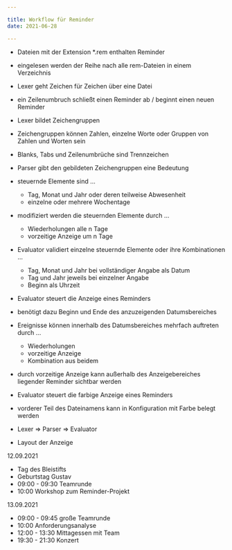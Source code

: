 ```yaml
---

title: Workflow für Reminder
date: 2021-06-28

---
```


* Dateien mit der Extension *.rem enthalten Reminder
* eingelesen werden der Reihe nach alle rem-Dateien in einem Verzeichnis

* Lexer geht Zeichen für Zeichen über eine Datei
* ein Zeilenumbruch schließt einen Reminder ab / beginnt einen neuen Reminder
* Lexer bildet Zeichengruppen
* Zeichengruppen können Zahlen, einzelne Worte oder Gruppen von Zahlen und Worten sein
* Blanks, Tabs und Zeilenumbrüche sind Trennzeichen

* Parser gibt den gebildeten Zeichengruppen eine Bedeutung
* steuernde Elemente sind ...
  * Tag, Monat und Jahr oder deren teilweise Abwesenheit
  * einzelne oder mehrere Wochentage
* modifiziert werden die steuernden Elemente durch ...  
  * Wiederholungen alle n Tage
  * vorzeitige Anzeige um n Tage

* Evaluator validiert einzelne steuernde Elemente oder ihre Kombinationen ...
  * Tag, Monat und Jahr bei vollständiger Angabe als Datum
  * Tag und Jahr jeweils bei einzelner Angabe
  * Beginn als Uhrzeit

* Evaluator steuert die Anzeige eines Reminders
* benötigt dazu Beginn und Ende des anzuzeigenden Datumsbereiches
* Ereignisse können innerhalb des Datumsbereiches mehrfach auftreten durch ...
  * Wiederholungen
  * vorzeitige Anzeige
  * Kombination aus beidem
* durch vorzeitige Anzeige kann außerhalb des Anzeigebereiches liegender Reminder sichtbar werden

* Evaluator steuert die farbige Anzeige eines Reminders
* vorderer Teil des Dateinamens kann in Konfiguration mit Farbe belegt werden

* Lexer => Parser => Evaluator

* Layout der Anzeige

12.09.2021
- Tag des Bleistifts
- Geburtstag Gustav
- 09:00 - 09:30 Teamrunde
- 10:00         Workshop zum Reminder-Projekt

13.09.2021
- 09:00 - 09:45 große Teamrunde
- 10:00         Anforderungsanalyse
- 12:00 - 13:30 Mittagessen mit Team
- 19:30 - 21:30 Konzert
